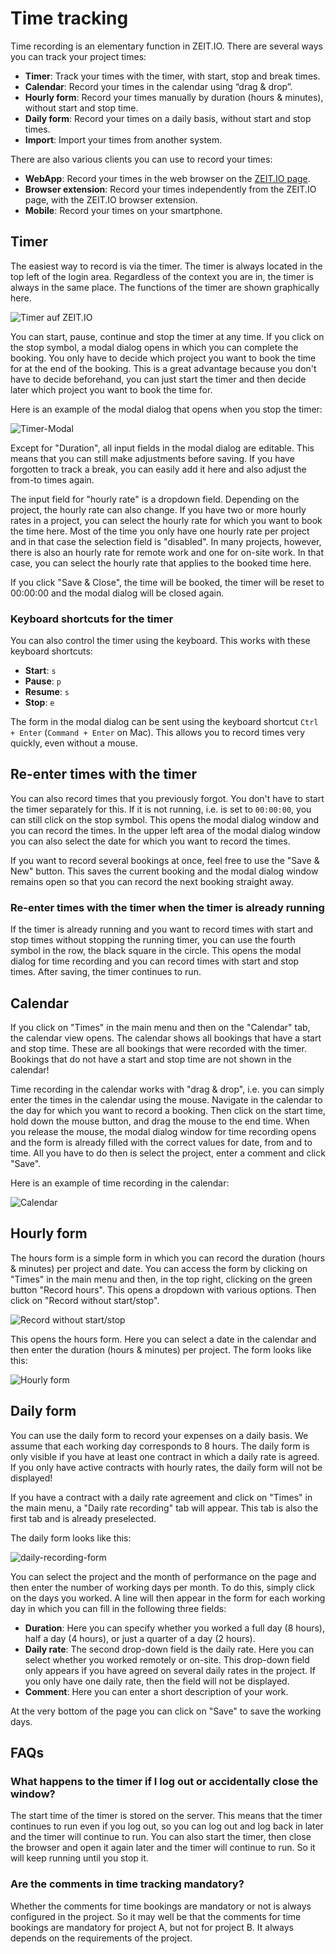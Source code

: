 # Time tracking 

Time recording is an elementary function in ZEIT.IO. There are several ways you can track your project times:

- **Timer**: Track your times with the timer, with start, stop and break times.
- **Calendar**: Record your times in the calendar using “drag & drop”.
- **Hourly form**: Record your times manually by duration (hours & minutes), without start and stop time.
- **Daily form**: Record your times on a daily basis, without start and stop times.
- **Import**: Import your times from another system.

There are also various clients you can use to record your times:

- **WebApp**: Record your times in the web browser on the [ZEIT.IO page](https://zeit.io/en/).
- **Browser extension**: Record your times independently from the ZEIT.IO page, with the ZEIT.IO browser extension.
- **Mobile**: Record your times on your smartphone.

## Timer

The easiest way to record is via the timer.
The timer is always located in the top left of the login area.
Regardless of the context you are in, the timer is always in the same place.
The functions of the timer are shown graphically here.

![Timer auf ZEIT.IO](../img/timer-functions.png)

You can start, pause, continue and stop the timer at any time.
If you click on the stop symbol, a modal dialog opens in which you can complete the booking.
You only have to decide which project you want to book the time for at the end of the booking.
This is a great advantage because you don't have to decide beforehand, you can just start the timer and then decide 
later which project you want to book the time for.

Here is an example of the modal dialog that opens when you stop the timer:

![Timer-Modal](../img/context-freelance/timer-dialog-01-en.png)

Except for "Duration", all input fields in the modal dialog are editable.
This means that you can still make adjustments before saving.
If you have forgotten to track a break, you can easily add it here and also adjust the from-to times again.

The input field for "hourly rate" is a dropdown field.
Depending on the project, the hourly rate can also change.
If you have two or more hourly rates in a project, you can select the hourly rate for which you want to book the time here.
Most of the time you only have one hourly rate per project and in that case the selection field is "disabled".
In many projects, however, there is also an hourly rate for remote work and one for on-site work.
In that case, you can select the hourly rate that applies to the booked time here.

If you click "Save & Close", the time will be booked, the timer will be reset to 00:00:00 and the modal dialog will be closed again.

### Keyboard shortcuts for the timer

You can also control the timer using the keyboard. This works with these keyboard shortcuts:

- **Start**: `s`
- **Pause**: `p`
- **Resume**: `s`
- **Stop**: `e`

The form in the modal dialog can be sent using the keyboard shortcut `Ctrl + Enter` (`Command + Enter` on Mac).
This allows you to record times very quickly, even without a mouse.

## Re-enter times with the timer 

You can also record times that you previously forgot. You don't have to start the timer separately for this.
If it is not running, i.e. is set to `00:00:00`, you can still click on the stop symbol.
This opens the modal dialog window and you can record the times. 
In the upper left area of the modal dialog window you can also select the date for which you want to record the times.

If you want to record several bookings at once, feel free to use the "Save & New" button.
This saves the current booking and the modal dialog window remains open so that you can record the next booking straight away.

### Re-enter times with the timer when the timer is already running

If the timer is already running and you want to record times with start and stop times without stopping the running timer, you can use the fourth symbol in the row, the black square in the circle.
This opens the modal dialog for time recording and you can record times with start and stop times.
After saving, the timer continues to run.

## Calendar

If you click on "Times" in the main menu and then on the "Calendar" tab, the calendar view opens.
The calendar shows all bookings that have a start and stop time.
These are all bookings that were recorded with the timer.
Bookings that do not have a start and stop time are not shown in the calendar!

Time recording in the calendar works with "drag & drop", i.e. you can simply enter the times in the calendar using the mouse.
Navigate in the calendar to the day for which you want to record a booking.
Then click on the start time, hold down the mouse button, and drag the mouse to the end time.
When you release the mouse, the modal dialog window for time recording opens and the form is already filled with the correct values for date, from and to time.
All you have to do then is select the project, enter a comment and click "Save".

Here is an example of time recording in the calendar:

![Calendar](../img/context-freelance/calendar-01-en.gif)


## Hourly form

The hours form is a simple form in which you can record the duration (hours & minutes) per project and date.
You can access the form by clicking on "Times" in the main menu and then, in the top right, clicking on the green button "Record hours".
This opens a dropdown with various options. Then click on "Record without start/stop".

![Record without start/stop](../img/context-freelance/hour-form-01-en.png)

This opens the hours form. Here you can select a date in the calendar and then enter the duration (hours & minutes) per project. 
The form looks like this:

![Hourly form](../img/context-freelance/hour-form-02-en.png)


## Daily form

You can use the daily form to record your expenses on a daily basis.
We assume that each working day corresponds to 8 hours.
The daily form is only visible if you have at least one contract in which a daily rate is agreed.
If you only have active contracts with hourly rates, the daily form will not be displayed!

If you have a contract with a daily rate agreement and click on "Times" in the main menu, a "Daily rate recording" tab will appear.
This tab is also the first tab and is already preselected.

The daily form looks like this:

![daily-recording-form](../img/context-freelance/day-form-01-de.png)

You can select the project and the month of performance on the page and then enter the number of working days per month.
To do this, simply click on the days you worked.
A line will then appear in the form for each working day in which you can fill in the following three fields:

- **Duration**: Here you can specify whether you worked a full day (8 hours), half a day (4 hours),
  or just a quarter of a day (2 hours).
- **Daily rate**: The second drop-down field is the daily rate. Here you can select whether you worked remotely or on-site.
  This drop-down field only appears if you have agreed on several daily rates in the project.
  If you only have one daily rate, then the field will not be displayed.
- **Comment**: Here you can enter a short description of your work.

At the very bottom of the page you can click on "Save" to save the working days.

## FAQs

### What happens to the timer if I log out or accidentally close the window?

The start time of the timer is stored on the server.
This means that the timer continues to run even if you log out, so you can log out and log back in later and the timer will continue to run.
You can also start the timer, then close the browser and open it again later and the timer will continue to run.
So it will keep running until you stop it.

### Are the comments in time tracking mandatory?

Whether the comments for time bookings are mandatory or not is always configured in the project.
So it may well be that the comments for time bookings are mandatory for project A, but not for project B.
It always depends on the requirements of the project.
